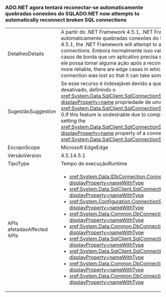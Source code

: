 ### <a name="adonet-now-attempts-to-automatically-reconnect-broken-sql-connections"></a><span data-ttu-id="785f9-101">ADO.NET agora tentará reconectar-se automaticamente quebradas conexões do SQL</span><span class="sxs-lookup"><span data-stu-id="785f9-101">ADO.NET now attempts to automatically reconnect broken SQL connections</span></span>

|   |   |
|---|---|
|<span data-ttu-id="785f9-102">Detalhes</span><span class="sxs-lookup"><span data-stu-id="785f9-102">Details</span></span>|<span data-ttu-id="785f9-103">A partir do .NET Framework 4.5.1, .NET Framework tentará reconectar-se automaticamente quebradas conexões do SQL.</span><span class="sxs-lookup"><span data-stu-id="785f9-103">Beginning in the .NET Framework 4.5.1, the .NET Framework will attempt to automatically reconnect broken SQL connections.</span></span> <span data-ttu-id="785f9-104">Embora normalmente isso vai assegurar aplicativos mais confiáveis, há casos de borda que um aplicativo precisa saber que a conexão foi perdida, para que ele possa tomar alguma ação após a reconexão.</span><span class="sxs-lookup"><span data-stu-id="785f9-104">Although this will typically make apps more reliable, there are edge cases in which an app needs to know that the connection was lost so that it can take some action upon reconnection.</span></span>|
|<span data-ttu-id="785f9-105">Sugestão</span><span class="sxs-lookup"><span data-stu-id="785f9-105">Suggestion</span></span>|<span data-ttu-id="785f9-106">Se esse recurso é indesejável devido a questões de compatibilidade, ele pode ser desativado, definindo o <xref:System.Data.SqlClient.SqlConnectionStringBuilder.ConnectRetryCount?displayProperty=name> propriedade de uma cadeia de caracteres de conexão (ou <xref:System.Data.SqlClient.SqlConnectionStringBuilder?displayProperty=name>) como 0.</span><span class="sxs-lookup"><span data-stu-id="785f9-106">If this feature is undesirable due to compatibility concerns, it can be disabled by setting the <xref:System.Data.SqlClient.SqlConnectionStringBuilder.ConnectRetryCount?displayProperty=name> property of a connection string (or <xref:System.Data.SqlClient.SqlConnectionStringBuilder?displayProperty=name>) to 0.</span></span>|
|<span data-ttu-id="785f9-107">Escopo</span><span class="sxs-lookup"><span data-stu-id="785f9-107">Scope</span></span>|<span data-ttu-id="785f9-108">Microsoft Edge</span><span class="sxs-lookup"><span data-stu-id="785f9-108">Edge</span></span>|
|<span data-ttu-id="785f9-109">Versão</span><span class="sxs-lookup"><span data-stu-id="785f9-109">Version</span></span>|<span data-ttu-id="785f9-110">4.5.1</span><span class="sxs-lookup"><span data-stu-id="785f9-110">4.5.1</span></span>|
|<span data-ttu-id="785f9-111">Tipo</span><span class="sxs-lookup"><span data-stu-id="785f9-111">Type</span></span>|<span data-ttu-id="785f9-112">Tempo de execução</span><span class="sxs-lookup"><span data-stu-id="785f9-112">Runtime</span></span>|
|<span data-ttu-id="785f9-113">APIs afetadas</span><span class="sxs-lookup"><span data-stu-id="785f9-113">Affected APIs</span></span>|<ul><li><xref:System.Data.IDbConnection.ConnectionString?displayProperty=nameWithType></li><li><xref:System.Data.SqlClient.SqlConnection.ConnectionString?displayProperty=nameWithType></li><li><xref:System.Configuration.ConnectionStringSettings.ConnectionString?displayProperty=nameWithType></li><li><xref:System.Data.Common.DbConnection.ConnectionString?displayProperty=nameWithType></li><li><xref:System.Data.Common.DbConnectionStringBuilder.ConnectionString?displayProperty=nameWithType></li><li><xref:System.Data.SqlClient.SqlConnectionStringBuilder.%23ctor?displayProperty=nameWithType></li><li><xref:System.Data.SqlClient.SqlConnectionStringBuilder.%23ctor(System.String)?displayProperty=nameWithType></li><li><xref:System.Data.Common.DbConnectionStringBuilder.%23ctor?displayProperty=nameWithType></li><li><xref:System.Data.Common.DbConnectionStringBuilder.%23ctor(System.Boolean)?displayProperty=nameWithType></li></ul>|

